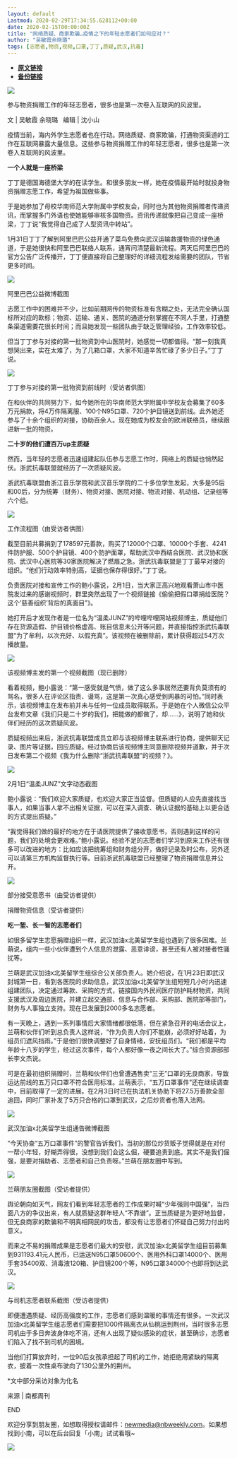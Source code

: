 ```yaml
---
layout: default
Lastmod: 2020-02-29T17:34:55.628112+00:00
date: 2020-02-15T00:00:00Z
title: "网络质疑、商家欺骗…疫情之下的年轻志愿者们如何应对？"
author: "吴敏霞余晓璐"
tags: [志愿者,物资,视频,口罩,丁丁,质疑,武汉,抗毒]
---
```


* [**原文链接**](https://mp.weixin.qq.com/s/8ttyD60tbtTUaDtGUu9SeQ)
* [**备份链接**](http://archive.is/2zKMh)


  

![](/images/post/89247d8c0fa2175ca6dd1c861d610bec.jpg)

参与物资捐赠工作的年轻志愿者，很多也是第一次卷入互联网的风波里。

  

文 | 吴敏霞 余晓璐   编辑 | 沈小山

疫情当前，海内外学生志愿者也在行动。网络质疑、商家欺骗，打通物资渠道的工作在互联网暴露大量信息。这些参与物资捐赠工作的年轻志愿者，很多也是第一次卷入互联网的风波里。

**一个人就是一座桥梁**

丁丁是德国海德堡大学的在读学生。和很多朋友一样，她在疫情最开始时就投身物资捐赠志愿工作，希望为祖国做些事。

于是她参加了母校华南师范大学附属中学校友会，同时也为其他物资捐赠者传递资讯，而掌握多门外语也使她能够审核多国物资。资讯传递就像把自己变成一座桥梁，丁丁说“我觉得自己成了人型资讯中转站”。

1月31日丁丁了解到阿里巴巴公益开通了菜鸟免费向武汉运输救援物资的绿色通道，于是她很快和阿里巴巴联络人联系，通宵问清楚最新流程。两天后阿里巴巴的官方公告广泛传播开，丁丁便直接将自己整理好的详细流程发给需要的团队，节省更多时间。

![](/images/post/6c378e2eb1e4a31e7e2129edb1c8f414.jpg)

阿里巴巴公益微博截图

志愿工作中的困难并不少，比如前期网传的物资标准有含糊之处，无法完全确认国标所对应的欧标；物资、运输、通关、医院的通道分别掌握在不同人手里，打通整条渠道需要花很长时间；而且她发现一些团队由于缺乏管理经验，工作效率较低。

但当丁丁参与对接的第一批物资到中山医院时，她感觉一切都值得。“那一刻我真想哭出来，实在太难了，为了几箱口罩，大家不知道辛苦忙碌了多少日子。”丁丁说。

![](/images/post/569640bc2c32fda7e2fe808ccc300d02.jpg)

丁丁参与对接的第一批物资到前线时（受访者供图）

在和伙伴的共同努力下，如今她所在的华南师范大学附属中学校友会募集了60多万元捐款，将4万件隔离服、100个N95口罩、720个护目镜送到前线。此外她还参与了十余个组织的对接，协助百余人。现在她成为校友会的欧洲联络员，继续跟进新一批的物资。

**二十岁的他们遭百万up主质疑**

然而，当年轻的志愿者迅速组建起队伍参与志愿工作时，网络上的质疑也悄然起伏。浙武抗毒联盟就经历了一次质疑风波。

浙武抗毒联盟由浙江音乐学院和武汉音乐学院的二十多位学生发起，大多是95后和00后，分为统筹（财务）、物资对接、医院对接、物流对接、机动组、记录组等六个组。

![](/images/post/915b9f7992e76e3762e5ff10718e4519.jpg)

工作流程图（由受访者供图）

截至目前共募捐到了178597元善款，购买了12000个口罩、10000个手套、4241件防护服、500个护目镜、400个防护面罩，帮助武汉中西结合医院、武汉协和医院、武汉中心医院等30家医院解决了燃眉之急。浙武抗毒联盟是丁丁最早对接的组织。“他们行动效率特别高，证据也保存得很好。”丁丁说。

负责医院对接和宣传工作的鲍小露说，2月1日，当大家正高兴地观看萧山市中医院发过来的感谢视频时，群里突然出现了一个视频链接《偷偷把假口罩捐给医院？这个’慈善组织’背后的真面目”》。

她打开后才发现作者是一位名为“温柔JUNZ”的哔哩哔哩网站视频博主，质疑他们存在货源造假、护目镜价格虚高、账目信息未公开等问题，并直接指控浙武抗毒联盟“为了牟利，以次充好、以假充真”。该视频在被删除前，累计获得超过54万次播放量。

![](/images/post/39301e32557b15707cb46cface337264.jpg)

该视频博主发的第一个视频截图（现已删除）

看着视频，鲍小露说：“第一感受就是气愤，做了这么多事居然还要背负莫须有的骂名，很多人在评论区指责、谩骂，这是第一次真心感受到网暴的可怕。”同时表示，该视频博主在发布前并未与任何一位成员取得联系。于是她在个人微信公众平台发布文章《我们只是二十岁的我们，把能做的都做了，却……》，说明了她和伙伴们经历的这次质疑风波。

质疑视频出来后，浙武抗毒联盟成员立即与该视频博主联系进行协商，提供聊天记录、图片等证据，回应质疑。经过协商后该视频博主同意删除视频并道歉，并于次日发布第二个视频《我为什么删除“浙武抗毒联盟”的视频？》。

![](/images/post/5571fcc1301eb518a2b705ce45250a4d.jpg)

2月1日“温柔JUNZ”文字动态截图

鲍小露说：“我们欢迎大家质疑，也欢迎大家正当监督。但质疑的人应先直接找当事人，如果当事人拿不出相关证据，可以在深入调查、确认证据的基础上以更合适的方式提出质疑。”

“我觉得我们做的最好的地方在于请医院提供了接收意愿书，否则遇到这样的问题，我们的处境会更艰难。”鲍小露说。经验不足的志愿者们学习到原来工作还有很多可以改进的地方：比如应该把统筹组和财务组分开，做好记录及时公布，另外还可以请第三方机构监督执行等。目前浙武抗毒联盟已经整理了物资捐赠信息并公开。

![](/images/post/1feda1795e4f073c325571e3257e8f1c.jpg)

部分接受意愿书（由受访者提供）

捐赠物资信息（受访者提供）

**吃一堑、长一智的志愿者们**

如很多留学生志愿捐赠组织一样，武汉加油x北美留学生组也遇到了很多困难。兰萌说，组内一些小伙伴遭到个人信息的泄露、恶意诽谤，甚至还有人被对接者性骚扰等。

兰萌是武汉加油x北美留学生组综合公关部负责人。她介绍说，在1月23日即武汉封城第一日，看到各医院的求助信息，武汉加油x北美留学生组短短几小时内迅速组建团队，决定通过筹款、采购的方式，链接国内外民间医疗防护耗材物资，共同支援武汉及周边医院，并建立起交通部、信息与合作部、采购部、医院部等部门，财务与人事独立支持。现在已发展到2000多名志愿者。

有一天晚上，遇到一系列事情后大家情绪都很低落，但在紧急召开的电话会议上，兰萌和伙伴们听到总负责人这样说，“作为负责人你们不能崩，必须好好站着，为组员们遮风挡雨。”于是他们很快调整好了自身情绪，安抚组员们。“我们都是平均年龄十八岁的学生，经过这次事件，每个人都好像一夜之间长大了。”综合资源部部长李文杰说。

可是在最初组织捐赠时，兰萌和伙伴们也曾遭遇售卖“三无”口罩的无良商家，导致运达前线的五万只口罩不符合医用标准。兰萌表示，“五万口罩事件”还在继续调查中，目前取得了一定的进展。在2月3日时已在执法机关协助下将27.5万善款全部追回，同时厂家补发了5万只合格的口罩到武汉，之后炒货者也落入法网。

![](/images/post/7ca06317a709a79f3c24de816a6297b4.jpg)

武汉加油x北美留学生组通告微博截图

“今天协查“五万口罩事件”的警官告诉我们，当初的那位炒货贩子觉得就是在对付一帮小年轻，好糊弄得很，没想到我们会这么倔，硬要追责到底。其实不是我们倔强，是要对捐助者、志愿者和自己负责呀。”兰萌在朋友圈中写到。

![](/images/post/e90f78315cf2d7ee8c783017ffd6b28e.jpg)

兰萌朋友圈截图（受访者提供）

舆论朝向如天气，网友们看到年轻志愿者的工作成果时喊“少年强则中国强”，当四面八方的争议出来，有人就质疑这群年轻人“不靠谱”。正当质疑是为更好地监督，但无良商家的欺骗和不明真相网民的攻击，都没有让志愿者们怀疑自己努力付出的意义。

而来之不易的捐赠成果是志愿者们最大的安慰，武汉加油x北美留学生组目前募集到931193.41元人民币，已运送N95口罩50600个、医用外科口罩14000个、医用手套35400双、消毒液120箱、护目镜200个等，N95口罩34000个也即将到达武汉。

![](/images/post/e47231105498d07e10f2323d4e5ccef6.jpg)

与司机志愿者联系截图（受访者提供）

即便遭遇质疑、经历高强度的工作，志愿者们感到温暖的事情还有很多。一次武汉加油x北美留学生组志愿者们需要把1000件隔离衣从仙桃运到荆州，当时很多志愿司机由于多日奔波身体吃不消，还有人出现了疑似感染的症状，甚至确诊，志愿者们陷入了找不到司机的困境。

当他们打算放弃时，一位90后女孩承担起了司机的工作，她拒绝用紧缺的隔离衣，披着一次性桌布驶向了130公里外的荆州。

\*文中部分采访对象为化名  

来源 | 南都周刊

END

欢迎分享到朋友圈，如想取得授权请邮件：newmedia@nbweekly.com。如果想找到小南，可以在后台回复「小南」试试看哦~    

![](/images/post/ed98d763610ed7d28026f096172ea017.jpg)

